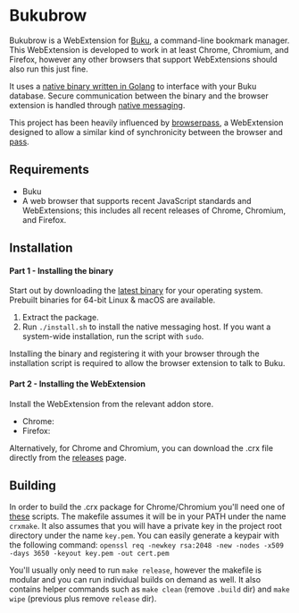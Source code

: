 Bukubrow
=======

Bukubrow is a WebExtension for [Buku](https://github.com/jarun/Buku), a command-line bookmark manager. This WebExtension is developed to work in at least Chrome, Chromium, and Firefox, however any other browsers that support WebExtensions should also run this just fine.

It uses a [native binary written in Golang](https://github.com/samhh/Bukubrow/blob/master/binary/bukubrow.go) to interface with your Buku database. Secure communication between the binary and the browser extension is handled through [native messaging](https://developer.chrome.com/extensions/nativeMessaging).

This project has been heavily influenced by [browserpass](https://github.com/dannyvankooten/browserpass), a WebExtension designed to allow a similar kind of synchronicity between the browser and [pass](https://www.passwordstore.org).

## Requirements

- Buku
- A web browser that supports recent JavaScript standards and WebExtensions; this includes all recent releases of Chrome, Chromium, and Firefox.

## Installation

#### Part 1 - Installing the binary

Start out by downloading the [latest binary](https://github.com/samhh/Bukubrow/releases) for your operating system. Prebuilt binaries for 64-bit Linux & macOS are available.

1. Extract the package.
1. Run `./install.sh` to install the native messaging host. If you want a system-wide installation, run the script with `sudo`.

Installing the binary and registering it with your browser through the installation script is required to allow the browser extension to talk to Buku.

#### Part 2 - Installing the WebExtension

Install the WebExtension from the relevant addon store.

- Chrome: []()
- Firefox: []()

Alternatively, for Chrome and Chromium, you can download the .crx file directly from the [releases](https://github.com/samhh/Bukubrow/releases) page.

## Building

In order to build the .crx package for Chrome/Chromium you'll need one of [these](https://developer.chrome.com/extensions/crx#scripts) scripts. The makefile assumes it will be in your PATH under the name `crxmake`. It also assumes that you will have a private key in the project root directory under the name `key.pem`. You can easily generate a keypair with the following command: `openssl req -newkey rsa:2048 -new -nodes -x509 -days 3650 -keyout key.pem -out cert.pem`

You'll usually only need to run `make release`, however the makefile is modular and you can run individual builds on demand as well. It also contains helper commands such as `make clean` (remove `.build` dir) and `make wipe` (previous plus remove `release` dir).
